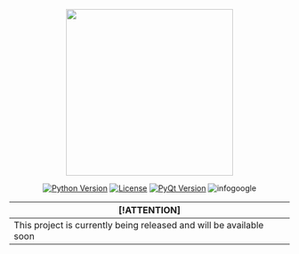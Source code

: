<div align="center">
  <img width="300" src="https://i.ibb.co/BsC0dpH/KDTools-6.png">
</div>

<p align="center">
  <a href="https://www.python.org/downloads/"><img src="https://img.shields.io/badge/Python-3.6%2B-blue.svg" alt="Python Version"></a>
  <a href="LICENSE"><img src="https://img.shields.io/badge/License-MIT-green.svg" alt="License"></a>
  <a href="https://riverbankcomputing.com/software/pyqt/"><img src="https://img.shields.io/badge/PyQt-5.0%2B-blue.svg" alt="PyQt Version"></a>
  <img alt="infogoogle" src="https://img.shields.io/badge/🐦Gemini-Google AI Python SDK-blue?color=magenta">
</p>

| [!ATTENTION]                                                     |
|------------------------------------------------------------|
| This project is currently being released and will be available soon |
